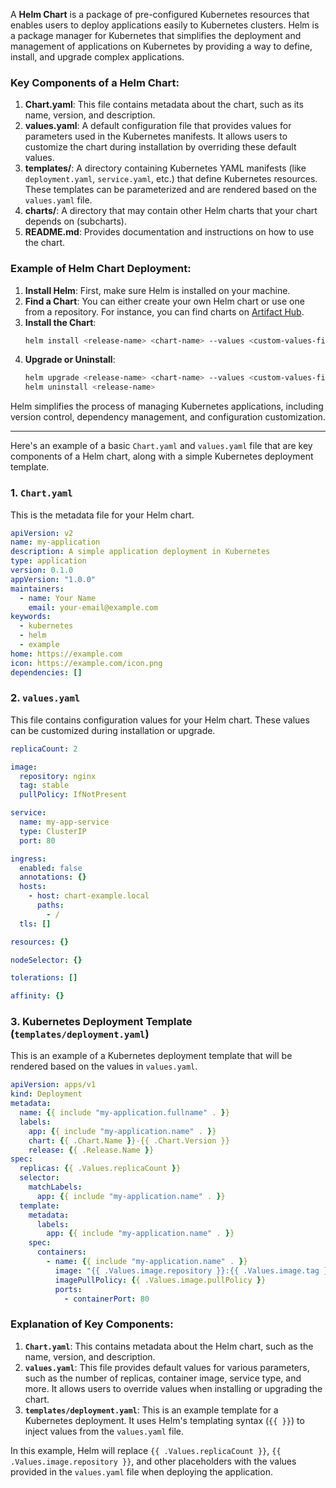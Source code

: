A **Helm Chart** is a package of pre-configured Kubernetes resources that enables users to deploy applications easily to Kubernetes clusters. Helm is a package manager for Kubernetes that simplifies the deployment and management of applications on Kubernetes by providing a way to define, install, and upgrade complex applications.

### Key Components of a Helm Chart:
1. **Chart.yaml**: This file contains metadata about the chart, such as its name, version, and description.
2. **values.yaml**: A default configuration file that provides values for parameters used in the Kubernetes manifests. It allows users to customize the chart during installation by overriding these default values.
3. **templates/**: A directory containing Kubernetes YAML manifests (like `deployment.yaml`, `service.yaml`, etc.) that define Kubernetes resources. These templates can be parameterized and are rendered based on the `values.yaml` file.
4. **charts/**: A directory that may contain other Helm charts that your chart depends on (subcharts).
5. **README.md**: Provides documentation and instructions on how to use the chart.

### Example of Helm Chart Deployment:
1. **Install Helm**: First, make sure Helm is installed on your machine.
2. **Find a Chart**: You can either create your own Helm chart or use one from a repository. For instance, you can find charts on [Artifact Hub](https://artifacthub.io/).
3. **Install the Chart**:
   ```bash
   helm install <release-name> <chart-name> --values <custom-values-file.yaml>
   ```
4. **Upgrade or Uninstall**:
   ```bash
   helm upgrade <release-name> <chart-name> --values <custom-values-file.yaml>
   helm uninstall <release-name>
   ```

Helm simplifies the process of managing Kubernetes applications, including version control, dependency management, and configuration customization.

-------

Here's an example of a basic `Chart.yaml` and `values.yaml` file that are key components of a Helm chart, along with a simple Kubernetes deployment template.

### 1. `Chart.yaml`
This is the metadata file for your Helm chart.

```yaml
apiVersion: v2
name: my-application
description: A simple application deployment in Kubernetes
type: application
version: 0.1.0
appVersion: "1.0.0"
maintainers:
  - name: Your Name
    email: your-email@example.com
keywords:
  - kubernetes
  - helm
  - example
home: https://example.com
icon: https://example.com/icon.png
dependencies: []
```

### 2. `values.yaml`
This file contains configuration values for your Helm chart. These values can be customized during installation or upgrade.

```yaml
replicaCount: 2

image:
  repository: nginx
  tag: stable
  pullPolicy: IfNotPresent

service:
  name: my-app-service
  type: ClusterIP
  port: 80

ingress:
  enabled: false
  annotations: {}
  hosts:
    - host: chart-example.local
      paths:
        - /
  tls: []

resources: {}

nodeSelector: {}

tolerations: []

affinity: {}
```

### 3. Kubernetes Deployment Template (`templates/deployment.yaml`)
This is an example of a Kubernetes deployment template that will be rendered based on the values in `values.yaml`.

```yaml
apiVersion: apps/v1
kind: Deployment
metadata:
  name: {{ include "my-application.fullname" . }}
  labels:
    app: {{ include "my-application.name" . }}
    chart: {{ .Chart.Name }}-{{ .Chart.Version }}
    release: {{ .Release.Name }}
spec:
  replicas: {{ .Values.replicaCount }}
  selector:
    matchLabels:
      app: {{ include "my-application.name" . }}
  template:
    metadata:
      labels:
        app: {{ include "my-application.name" . }}
    spec:
      containers:
        - name: {{ include "my-application.name" . }}
          image: "{{ .Values.image.repository }}:{{ .Values.image.tag }}"
          imagePullPolicy: {{ .Values.image.pullPolicy }}
          ports:
            - containerPort: 80
```

### Explanation of Key Components:
1. **`Chart.yaml`**: This contains metadata about the Helm chart, such as the name, version, and description.
2. **`values.yaml`**: This file provides default values for various parameters, such as the number of replicas, container image, service type, and more. It allows users to override values when installing or upgrading the chart.
3. **`templates/deployment.yaml`**: This is an example template for a Kubernetes deployment. It uses Helm's templating syntax (`{{ }}`) to inject values from the `values.yaml` file.

In this example, Helm will replace `{{ .Values.replicaCount }}`, `{{ .Values.image.repository }}`, and other placeholders with the values provided in the `values.yaml` file when deploying the application.
